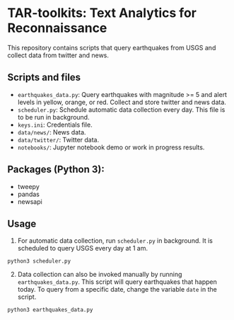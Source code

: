 # TAR-toolkits: Text Analytics for Reconnaissance

This repository contains scripts that query earthquakes from USGS and collect data from twitter and news.

## Scripts and files
- `earthquakes_data.py`: Query earthquakes with magnitude >= 5 and alert levels in yellow, orange, or red. Collect and store twitter and news data.
- `scheduler.py`: Schedule automatic data collection every day. This file is to be run in background.
- `keys.ini`: Credentials file.
- `data/news/`: News data.
- `data/twitter/`: Twitter data.
- `notebooks/`: Jupyter notebook demo or work in progress results.

## Packages (Python 3):
- tweepy
- pandas
- newsapi

## Usage
1. For automatic data collection, run `scheduler.py` in background. It is scheduled to query USGS every day at 1 am.
```
python3 scheduler.py
```

2. Data collection can also be invoked manually by running `earthquakes_data.py`. This script will query earthquakes that happen today. To query from a specific date, change the variable `date` in the script.
```
python3 earthquakes_data.py
```
